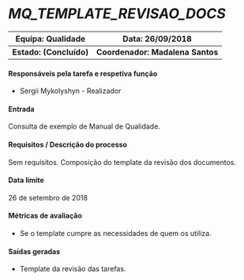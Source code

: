 # **_MQ_TEMPLATE_REVISAO_DOCS_**

| Equipa: Qualidade | Data: 26/09/2018
| ------ | ------ |
| **Estado: (Concluído)** |  **Coordenador: Madalena Santos**|

#### **Responsáveis pela tarefa e respetiva função**
  * Sergii Mykolyshyn - Realizador

#### **Entrada**
Consulta de exemplo de Manual de Qualidade.

#### **Requisitos / Descrição do processo**
Sem requisitos. Composição do template da revisão dos documentos.

#### **Data limite**
26 de setembro de 2018

#### **Métricas de avaliação**
* Se o template cumpre as necessidades de quem os utiliza.

#### **Saídas geradas**
* Template da revisão das tarefas.
